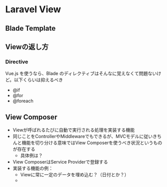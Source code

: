 # Laravel View


## Blade Template


## Viewの返し方

### Directive

Vue.js を使うなら、Blade のディレクティブはそんなに覚えなくて問題ないけど。以下くらいは抑えるべき

- @if
- @for
- @foreach


## View Composer

- Viewが呼ばれるたびに自動で実行される処理を実装する機能
- 同じことをControllerやMiddlewareでもできるが、MVCモデルに従いきちんと機能を切り分ける意味ではView Composerを使うべき状況というものが存在する
  - 具体例は？
- View ComposerはService Providerで登録する
- 実装する機能の例：
  - Viewに常に一定のデータを埋め込む？（日付とか？）
  -
